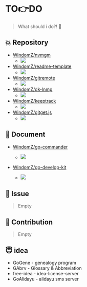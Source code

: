# TO:point_right:DO

> What should i do?! :pushpin:

## :collision: Repository

- [WindomZ/nvmgm](https://github.com/WindomZ/nvmgm)
  - ![](https://img.shields.io/badge/Progress-10%25-orange.svg)
- [WindomZ/readme-template](https://github.com/WindomZ/readme-template)
  - ![](https://img.shields.io/badge/Progress-50%25-blue.svg)
- [WindomZ/gitremote](https://github.com/WindomZ/gitremote)
  - ![](https://img.shields.io/badge/Progress-0%25-orange.svg)
- [WindomZ/dk-lnmp](https://github.com/WindomZ/dk-lnmp)
  - ![](https://img.shields.io/badge/Progress-50%25-blue.svg)
- [WindomZ/keeptrack](https://github.com/WindomZ/keeptrack)
  - ![](https://img.shields.io/badge/Progress-0%25-orange.svg)
- [WindomZ/gitget.js](https://github.com/WindomZ/gitget.js)
  - ![](https://img.shields.io/badge/Progress-0%25-orange.svg)

## :page_with_curl: Document

- [WindomZ/go-commander](https://github.com/WindomZ/go-commander)
  - ![](https://img.shields.io/badge/Progress-20%25-orange.svg)

- [WindomZ/go-develop-kit](https://github.com/WindomZ/go-develop-kit)
  - ![](https://img.shields.io/badge/Progress-30%25-yellow.svg)

## :pill: Issue

> Empty

## :nut_and_bolt: Contribution

> Empty

## :innocent: idea

- GoGene - genealogy program
- GAbrv - Glossary & Abbreviation
- free-idea - idea-license-server
- GoAlidayu - alidayu sms server

